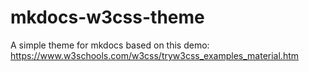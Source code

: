 # mkdocs-w3css-theme
A simple theme for mkdocs based on this demo: https://www.w3schools.com/w3css/tryw3css_examples_material.htm
